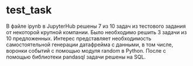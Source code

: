 # test_task
В файле ipynb в JupyterHub решены 7 из 10 задач из тестового задания от некоторой крупной компании. Было необходимо решить 3 задачи из 10 предложенных. 
Интерес представляет необходимость самостоятельной генерации датафрейма с данными, в том числе, воронки событий с помощью модуля random в Python.
После с помощью библиотеки pandasql задачи решены на SQL.
